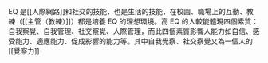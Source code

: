 EQ 是[[人際網路]]和社交的技能，也是生活的技能，在校園、職場上的互動、教練（[[主管（教練）]]）都是培養 EQ 的理想環境。高 EQ 的人較能體現四個素質：自我察覺、自我管理、社交察覺、人際管理，而此四個素質影響人能力如自信、感受能力、適應能力、促成影響的能力等。其中自我覺察、社交察覺又為一個人的[[覺察力]]